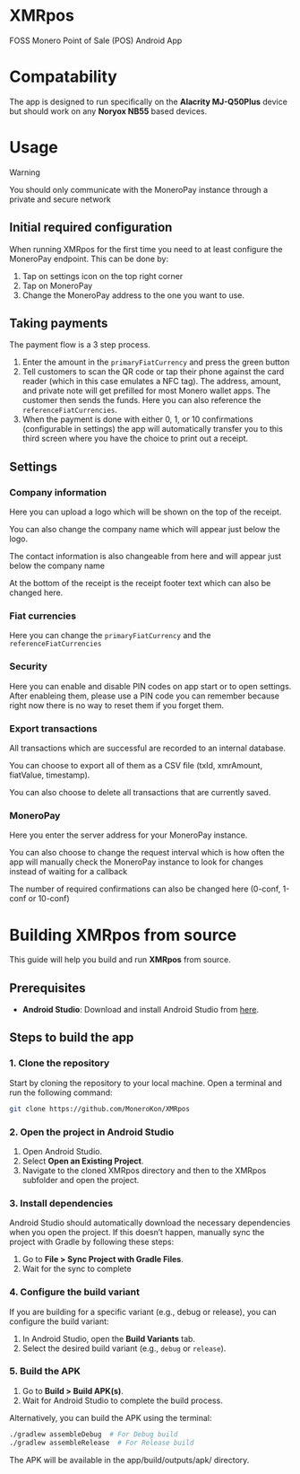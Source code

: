 # XMRpos
FOSS Monero Point of Sale (POS) Android App

# Compatability
The app is designed to run specifically on the **Alacrity MJ-Q50Plus** device but should work on any **Noryox NB55** based devices.

# Usage
> [!WARNING]  
> You should only communicate with the MoneroPay instance through a private and secure network

## Initial required configuration
When running XMRpos for the first time you need to at least configure the MoneroPay endpoint. This can be done by:
1. Tap on settings icon on the top right corner
2. Tap on MoneroPay
3. Change the MoneroPay address to the one you want to use.

## Taking payments
The payment flow is a 3 step process. 
1. Enter the amount in the `primaryFiatCurrency` and press the green button
2. Tell customers to scan the QR code or tap their phone against the card reader (which in this case emulates a NFC tag). The address, amount, and private note will get prefilled for most Monero wallet apps. The customer then sends the funds. Here you can also reference the `referenceFiatCurrencies`.
3. When the payment is done with either 0, 1, or 10 confirmations (configurable in settings) the app will automatically transfer you to this third screen where you have the choice to print out a receipt.

## Settings

### Company information
Here you can upload a logo which will be shown on the top of the receipt.

You can also change the company name which will appear just below the logo.

The contact information is also changeable from here and will appear just below the company name

At the bottom of the receipt is the receipt footer text which can also be changed here.

### Fiat currencies
Here you can change the `primaryFiatCurrency` and the `referenceFiatCurrencies`

### Security
Here you can enable and disable PIN codes on app start or to open settings. After enableing them, please use a PIN code you can remember because right now there is no way to reset them if you forget them.

### Export transactions
All transactions which are successful are recorded to an internal database.

You can choose to export all of them as a CSV file (txId, xmrAmount, fiatValue, timestamp).

You can also choose to delete all transactions that are currently saved.

### MoneroPay
Here you enter the server address for your MoneroPay instance.

You can also choose to change the request interval which is how often the app will manually check the MoneroPay instance to look for changes instead of waiting for a callback

The number of required confirmations can also be changed here (0-conf, 1-conf or 10-conf)


# Building XMRpos from source
This guide will help you build and run **XMRpos** from source.

## Prerequisites
- **Android Studio**: Download and install Android Studio from [here](https://developer.android.com/studio).

## Steps to build the app

### 1. Clone the repository
Start by cloning the repository to your local machine. Open a terminal and run the following command:

```bash
git clone https://github.com/MoneroKon/XMRpos
```

### 2. Open the project in Android Studio
1. Open Android Studio.
2. Select **Open an Existing Project**.
3. Navigate to the cloned XMRpos directory and then to the XMRpos subfolder and open the project.

### 3. Install dependencies
Android Studio should automatically download the necessary dependencies when you open the project. If this doesn’t happen, manually sync the project with Gradle by following these steps:
1. Go to **File > Sync Project with Gradle Files**. 
2. Wait for the sync to complete

### 4. Configure the build variant
If you are building for a specific variant (e.g., debug or release), you can configure the build variant:
1. In Android Studio, open the **Build Variants** tab.
2. Select the desired build variant (e.g., `debug` or `release`).

### 5. Build the APK
1. Go to **Build > Build APK(s)**.
2. Wait for Android Studio to complete the build process.

Alternatively, you can build the APK using the terminal:
```bash
./gradlew assembleDebug  # For Debug build
./gradlew assembleRelease  # For Release build
```
The APK will be available in the app/build/outputs/apk/ directory.

